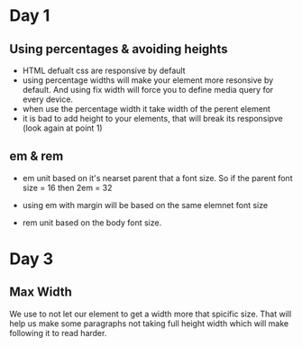 # Day 1

## Using percentages & avoiding heights

- HTML defualt css are responsive by default
- using percentage widths will make your element more resonsive by default. And using fix width will force you to define media query for every device.
- when use the percentage width it take width of the perent element
- it is bad to add height to your elements, that will break its responsipve (look again at point 1)

## em & rem

- em unit based on it's nearset parent that a font size. So if the parent font size = 16 then 2em = 32
- using em with margin will be based on the same elemnet font size

- rem unit based on the body font size.

# Day 3

## Max Width

We use to not let our element to get a width more that spicific size. That will help us make some paragraphs not taking full height width which will make following it to read harder.
